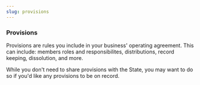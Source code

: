 ```yaml
---
slug: provisions
---
```

### Provisions

Provisions are rules you include in your business' operating agreement. This can include: members roles and responsibilites, distributions, record keeping, dissolution, and more.

While you don't need to share provisions with the State, you may want to do so if you'd like any provisions to be on record.

